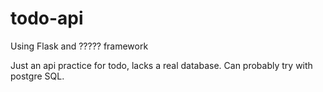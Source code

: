 # todo-api

Using Flask and ????? framework

Just an api practice for todo, lacks a real database. Can probably try with postgre SQL.
